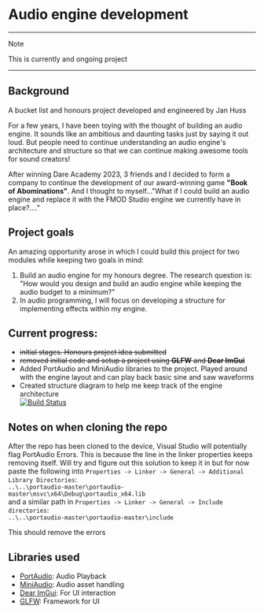 ﻿# Audio engine development

---

> [!NOTE]
> This is currently and ongoing project

---

## Background
A bucket list and honours project developed and engineered by Jan Huss

For a few years, I have been toying with the thought of building an audio engine. It sounds like an ambitious and daunting tasks just by saying it out loud. But people need to continue understanding an audio engine's architecture and structure so that we can continue making awesome tools for sound creators!

After winning Dare Academy 2023, 3 friends and I decided to form a company to continue the development of our award-winning game **"Book of Abominations"**. And I thought to myself..."What if I could build an audio engine and replace it with the FMOD Studio engine we currently have in place?...."

## Project goals
An amazing opportunity arose in which I could build this project for two modules while keeping two goals in mind: 
1. Build an audio engine for my honours degree. The research question is: "How would you design and build an audio engine while keeping the audio budget to a minimum?"
2. In audio programming, I will focus on developing a structure for implementing effects within my engine.

## Current progress:
- ~~initial stages. Honours project idea submitted~~
- ~~removed initial code and setup a project using **GLFW** and **Dear ImGui**~~
- Added PortAudio and MiniAudio libraries to the project. Played around with the engine layout and can play back basic sine and saw waveforms
- Created structure diagram to help me keep track of the engine architecture<br>
[![Build Status](https://img.shields.io/badge/build-passing-brightgreen.svg)](https://github.com/)

## Notes on when cloning the repo
After the repo has been cloned to the device, Visual Studio will potentially flag PortAudio Errors. This is because the line in the linker properties keeps removing itself. Will try and figure out this solution to keep it in but for now paste the following into `Properties -> Linker -> General -> Additional Library Directories`: <br>
```..\..\portaudio-master\portaudio-master\msvc\x64\Debug\portaudio_x64.lib```<br>
and a similar path in `Properties -> Linker -> General -> Include directories`:<br>
```..\..\portaudio-master\portaudio-master\include```<br>

This should remove the errors

## Libraries used
- [PortAudio](https://www.portaudio.com/): Audio Playback
- [MiniAudio](https://miniaud.io/): Audio asset handling
- [Dear ImGui](https://github.com/ocornut/imgui): For UI interaction
- [GLFW](https://www.glfw.org/): Framework for UI
